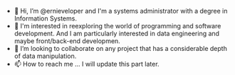 - 👋 Hi, I’m @ernieveloper and I'm a systems administrator with a degree in Information Systems.
- 👀 I'm interested in reexploring the world of programming and software development. And I am particularly interested in data engineering and maybe front/back-end developmen.
- 💞️ I’m looking to collaborate on any project that has a considerable depth of data manipulation.
- 📫 How to reach me ... I will update this part later.

<!---
ernieveloper/ernieveloper is a ✨ special ✨ repository because its `README.md` (this file) appears on your GitHub profile.
You can click the Preview link to take a look at your changes.
--->
